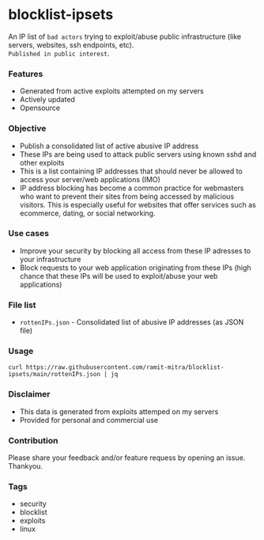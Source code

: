 # blocklist-ipsets
An IP list of `bad actors` trying to exploit/abuse public infrastructure (like servers, websites, ssh endpoints, etc).   
`Published in public interest`.

### Features
- Generated from active exploits attempted on my servers
- Actively updated
- Opensource

### Objective
- Publish a consolidated list of active abusive IP address
- These IPs are being used to attack public servers using known sshd and other exploits
- This is a list containing IP addresses that should never be allowed to access your server/web applications (IMO)
- IP address blocking has become a common practice for webmasters who want to prevent their sites from being accessed by malicious visitors. This is especially useful for websites that offer services such as ecommerce, dating, or social networking.

### Use cases
- Improve your security by blocking all access from these IP adresses to your infrastructure
- Block requests to your web application originating from these IPs (high chance that these IPs will be used to exploit/abuse your web applications)

### File list
- `rottenIPs.json` - Consolidated list of abusive IP addresses (as JSON file)

### Usage
```
curl https://raw.githubusercontent.com/ramit-mitra/blocklist-ipsets/main/rottenIPs.json | jq
```

### Disclaimer
- This data is generated from exploits attemped on my servers
- Provided for personal and commercial use

### Contribution
Please share your feedback and/or feature requess by opening an issue. Thankyou.

### Tags
- security
- blocklist
- exploits
- linux
